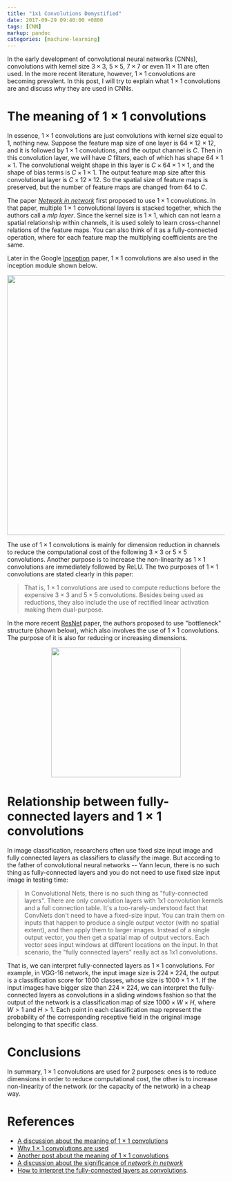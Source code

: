 ```yaml
---
title: "1x1 Convolutions Demystified"
date: 2017-09-29 09:40:00 +0800
tags: [CNN]
markup: pandoc
categories: [machine-learning]
---
```


In the early development of convolutional neural networks (CNNs),
convolutions with kernel size $3\times 3$, $5\times 5$, $7\times 7$ or even $11\times 11$ are often used.
In the more recent literature, however, $1\times 1$ convolutions are becoming prevalent.
In this post, I will try to explain what $1\times 1$ convolutions are and discuss why they are used in CNNs.

<!--more-->

# The meaning of $1\times 1$ convolutions

In essence, $1\times 1$ convolutions are just convolutions with kernel size equal to $1$, nothing new.
Suppose the feature map size of one layer is $64\times 12\times 12$,
and it is followed by $1\times 1$ convolutions, and the output channel is $C$.
Then in this convolution layer, we will have $C$ filters, each of which has shape $64\times 1\times 1$.
The convolutional weight shape in this layer is $C\times 64\times 1\times 1$, and the shape of bias terms is $C\times 1\times 1$.
The output feature map size after this convolutional layer is $C\times 12\times 12$.
So the spatial size of feature maps is preserved, but the number of feature maps are changed from 64 to $C$.

The paper [*Network in network*](https://arxiv.org/abs/1312.4400) first proposed to use $1\times 1$ convolutions.
In that paper, multiple $1\times 1$ convolutional layers is stacked together, which the authors call a *mlp layer*.
Since the kernel size is $1\times 1$, which can not learn a spatial relationship within channels,
it is used solely to learn cross-channel relations of the feature maps.
You can also think of it as a fully-connected operation, where for each feature map the multiplying coefficients are the same.

Later in the Google [Inception](https://arxiv.org/abs/1409.4842) paper,
$1\times 1$ convolutions are also used in the inception module shown below.

<p align="center">
<img src="https://blog-resource-1257868508.file.myqcloud.com/google_inception-V1.png" width="600">
</p>

The use of $1\times 1$ convolutions is mainly for dimension reduction in channels
to reduce the computational cost of the following $3\times 3$ or $5\times 5$ convolutions.
Another purpose is to increase the non-linearity as $1\times 1$ convolutions are immediately followed by ReLU.
The two purposes of $1\times 1$ convolutions are stated clearly in this paper:

> That is, $1\times 1$ convolutions are used to compute reductions before the
> expensive $3\times 3$ and $5\times 5$ convolutions. Besides being used as
> reductions, they also include the use of rectified linear activation making
> them dual-purpose.

In the more recent [ResNet](https://arxiv.org/abs/1512.03385) paper, the authors proposed to use "bottleneck" structure (shown below),
which also involves the use of $1\times 1$ convolutions.
The purpose of it is also for reducing or increasing dimensions.

<p align="center">
<img src="https://blog-resource-1257868508.file.myqcloud.com/resnet_bottleneck.png" width="300">
</p>

# Relationship between fully-connected layers and $1\times 1$ convolutions

In image classification, researchers often use fixed size input image and fully
connected layers as classifiers to classify the image. But according to the
father of convolutional neural networks -- Yann lecun, there is no such thing
as fully-connected layers and you do not need to use fixed size input image in
testing time:

> In Convolutional Nets, there is no such thing as "fully-connected layers".
> There are only convolution layers with 1x1 convolution kernels and a full
> connection table.
> It's a too-rarely-understood fact that ConvNets don't need to have a fixed-size
> input. You can train them on inputs that happen to produce a single output
> vector (with no spatial extent), and then apply them to larger images. Instead
> of a single output vector, you then get a spatial map of output vectors. Each
> vector sees input windows at different locations on the input.  In that
> scenario, the "fully connected layers" really act as 1x1 convolutions.

That is, we can interpret fully-connected layers as $1\times 1$ convolutions.
For example, in VGG-16 network, the input image size is $224\times 224$, the
output is a classification score for 1000 classes, whose size is $1000\times
1\times 1$. If the input images have bigger size than $224\times 224$, we can
interpret the fully-connected layers as convolutions in a sliding windows
fashion so that the output of the network is a classification map of size
$1000\times W\times H$, where $W>1$ and $H>1$. Each point in each
classification map represent the probability of the corresponding receptive
field in the original image belonging to that specific class.

# Conclusions

In summary, $1\times 1$ convolutions are used for 2 purposes:
ones is to reduce dimensions in order to reduce computational cost,
the other is to increase non-linearity of the network (or the capacity of the network) in a cheap way.

# References

+ [A discussion about the meaning of $1\times 1$ convolutions](https://groups.google.com/forum/#!topic/caffe-users/f1R-JrUQSMg)
+ [Why $1\times 1$ convolutions are used](https://stackoverflow.com/q/39366271/6064933)
+ [Another post about the meaning of $1\times 1$ convolutions](https://stats.stackexchange.com/q/194142/140049)
+ [A discussion about the significance of *network in network*](https://www.reddit.com/r/MachineLearning/comments/5n01i4/d_network_in_network_nin_is_it_still_useful/)
+ [How to interpret the fully-connected layers as convolutions](https://qr.ae/pG08uW).
